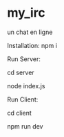 # my_irc
un chat en ligne

Installation: 
npm i 

Run Server:

 cd server 
 
 node index.js
 

Run Client:

 cd client
 
 npm run dev


